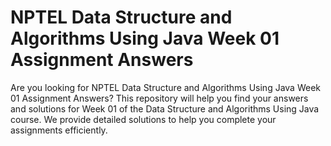# NPTEL Data Structure and Algorithms Using Java Week 01 Assignment Answers

Are you looking for NPTEL Data Structure and Algorithms Using Java Week 01 Assignment Answers? This repository will help you find your answers and solutions for Week 01 of the Data Structure and Algorithms Using Java course. We provide detailed solutions to help you complete your assignments efficiently.